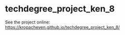 # techdegree_project_ken_8
See the project online: https://kropacheven.github.io/techdegree_project_ken_8/

